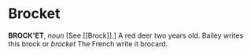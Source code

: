 # Brocket

**BROCK'ET**, _noun_ \[See [[Brock]].\] A red deer two years old. Bailey writes this brock or _brocket_ The French write it brocard.